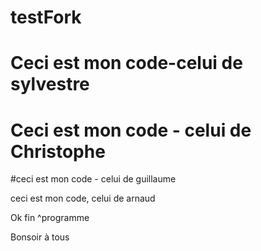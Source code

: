 # testFork

# Ceci est mon code-celui de sylvestre

# Ceci est mon code - celui de Christophe


#ceci est mon code - celui de guillaume

ceci est mon code, celui de arnaud


Ok fin ^programme

Bonsoir à tous
